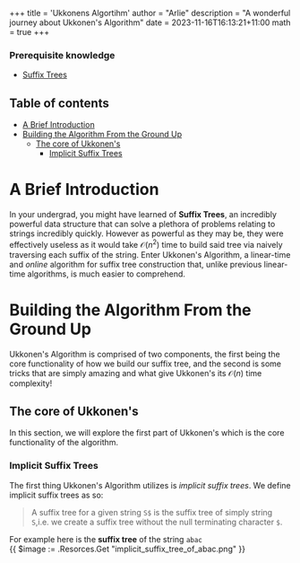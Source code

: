 +++
title = 'Ukkonens Algortihm'
author = "Arlie"
description = "A wonderful journey about Ukkonen's Algorithm"
date = 2023-11-16T16:13:21+11:00
math = true
+++
### Prerequisite knowledge
- [Suffix Trees](https://external.ink?to=/en.wikipedia.org/wiki/Suffix_tree)

## Table of contents
- [A Brief Introduction](#a-brief-introduction)
- [Building the Algorithm From the Ground Up](#building-the-algorithm-from-the-ground-up)
  - [The core of Ukkonen's](#the-core-of-ukkonens)
    - [Implicit Suffix Trees](#implicit-suffix-trees)
# A Brief Introduction
In your undergrad, you might have learned of **Suffix Trees**, an incredibly powerful data structure that can solve a plethora of problems relating to strings incredibly quickly. However as powerful as they may be, they were effectively useless as it would take $\mathcal{O}(n^2)$ time to build said tree via naively traversing each suffix of the string. Enter Ukkonen's Algorithm, a linear-time and _online_ algorithm for suffix tree construction that, unlike previous linear-time algorithms, is much easier to comprehend.

# Building the Algorithm From the Ground Up
Ukkonen's Algorithm is comprised of two components, the first being the core functionality of how we build our suffix tree, and the second is some tricks that are simply amazing and what give Ukkonen's its $\mathcal{O}(n)$ time complexity!

## The core of Ukkonen's
In this section, we will explore the first part of Ukkonen's which is the core functionality of the algorithm.

### Implicit Suffix Trees
The first thing Ukkonen's Algorithm utilizes is *implicit suffix trees*. We define implicit suffix trees as so:
>A suffix tree for a given string `S$` is the suffix tree of simply string `S`,i.e. we create a suffix tree without the null terminating character `$`.

For example here is the **suffix tree** of the string `abac` \
{{ $image := .Resorces.Get "implicit_suffix_tree_of_abac.png" }}